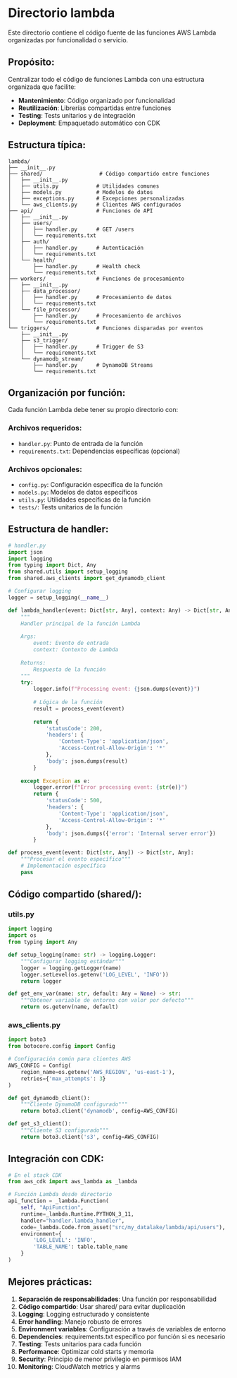 # Directorio lambda

Este directorio contiene el código fuente de las funciones AWS Lambda organizadas por funcionalidad o servicio.

## Propósito:

Centralizar todo el código de funciones Lambda con una estructura organizada que facilite:

- **Mantenimiento**: Código organizado por funcionalidad
- **Reutilización**: Librerías compartidas entre funciones
- **Testing**: Tests unitarios y de integración
- **Deployment**: Empaquetado automático con CDK

## Estructura típica:

```
lambda/
├── __init__.py
├── shared/                  # Código compartido entre funciones
│   ├── __init__.py
│   ├── utils.py            # Utilidades comunes
│   ├── models.py           # Modelos de datos
│   ├── exceptions.py       # Excepciones personalizadas
│   └── aws_clients.py      # Clientes AWS configurados
├── api/                    # Funciones de API
│   ├── __init__.py
│   ├── users/
│   │   ├── handler.py      # GET /users
│   │   └── requirements.txt
│   ├── auth/
│   │   ├── handler.py      # Autenticación
│   │   └── requirements.txt
│   └── health/
│       ├── handler.py      # Health check
│       └── requirements.txt
├── workers/                # Funciones de procesamiento
│   ├── __init__.py
│   ├── data_processor/
│   │   ├── handler.py      # Procesamiento de datos
│   │   └── requirements.txt
│   └── file_processor/
│       ├── handler.py      # Procesamiento de archivos
│       └── requirements.txt
└── triggers/               # Funciones disparadas por eventos
    ├── __init__.py
    ├── s3_trigger/
    │   ├── handler.py      # Trigger de S3
    │   └── requirements.txt
    └── dynamodb_stream/
        ├── handler.py      # DynamoDB Streams
        └── requirements.txt
```

## Organización por función:

Cada función Lambda debe tener su propio directorio con:

### Archivos requeridos:
- `handler.py`: Punto de entrada de la función
- `requirements.txt`: Dependencias específicas (opcional)

### Archivos opcionales:
- `config.py`: Configuración específica de la función
- `models.py`: Modelos de datos específicos
- `utils.py`: Utilidades específicas de la función
- `tests/`: Tests unitarios de la función

## Estructura de handler:

```python
# handler.py
import json
import logging
from typing import Dict, Any
from shared.utils import setup_logging
from shared.aws_clients import get_dynamodb_client

# Configurar logging
logger = setup_logging(__name__)

def lambda_handler(event: Dict[str, Any], context: Any) -> Dict[str, Any]:
    """
    Handler principal de la función Lambda
    
    Args:
        event: Evento de entrada
        context: Contexto de Lambda
        
    Returns:
        Respuesta de la función
    """
    try:
        logger.info(f"Processing event: {json.dumps(event)}")
        
        # Lógica de la función
        result = process_event(event)
        
        return {
            'statusCode': 200,
            'headers': {
                'Content-Type': 'application/json',
                'Access-Control-Allow-Origin': '*'
            },
            'body': json.dumps(result)
        }
        
    except Exception as e:
        logger.error(f"Error processing event: {str(e)}")
        return {
            'statusCode': 500,
            'headers': {
                'Content-Type': 'application/json',
                'Access-Control-Allow-Origin': '*'
            },
            'body': json.dumps({'error': 'Internal server error'})
        }

def process_event(event: Dict[str, Any]) -> Dict[str, Any]:
    """Procesar el evento específico"""
    # Implementación específica
    pass
```

## Código compartido (shared/):

### utils.py
```python
import logging
import os
from typing import Any

def setup_logging(name: str) -> logging.Logger:
    """Configurar logging estándar"""
    logger = logging.getLogger(name)
    logger.setLevel(os.getenv('LOG_LEVEL', 'INFO'))
    return logger

def get_env_var(name: str, default: Any = None) -> str:
    """Obtener variable de entorno con valor por defecto"""
    return os.getenv(name, default)
```

### aws_clients.py
```python
import boto3
from botocore.config import Config

# Configuración común para clientes AWS
AWS_CONFIG = Config(
    region_name=os.getenv('AWS_REGION', 'us-east-1'),
    retries={'max_attempts': 3}
)

def get_dynamodb_client():
    """Cliente DynamoDB configurado"""
    return boto3.client('dynamodb', config=AWS_CONFIG)

def get_s3_client():
    """Cliente S3 configurado"""
    return boto3.client('s3', config=AWS_CONFIG)
```

## Integración con CDK:

```python
# En el stack CDK
from aws_cdk import aws_lambda as _lambda

# Función Lambda desde directorio
api_function = _lambda.Function(
    self, "ApiFunction",
    runtime=_lambda.Runtime.PYTHON_3_11,
    handler="handler.lambda_handler",
    code=_lambda.Code.from_asset("src/my_datalake/lambda/api/users"),
    environment={
        'LOG_LEVEL': 'INFO',
        'TABLE_NAME': table.table_name
    }
)
```

## Mejores prácticas:

1. **Separación de responsabilidades**: Una función por responsabilidad
2. **Código compartido**: Usar shared/ para evitar duplicación
3. **Logging**: Logging estructurado y consistente
4. **Error handling**: Manejo robusto de errores
5. **Environment variables**: Configuración a través de variables de entorno
6. **Dependencies**: requirements.txt específico por función si es necesario
7. **Testing**: Tests unitarios para cada función
8. **Performance**: Optimizar cold starts y memoria
9. **Security**: Principio de menor privilegio en permisos IAM
10. **Monitoring**: CloudWatch metrics y alarms
